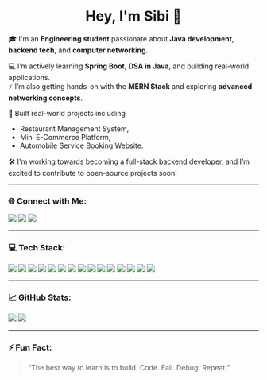 <h1 align="center">Hey, I'm Sibi 👋</h1>

🎓 I'm an **Engineering student** passionate about **Java development**, **backend tech**, and **computer networking**.

💻 I’m actively learning **Spring Boot**, **DSA in Java**, and building real-world applications.  
⚡ I’m also getting hands-on with the **MERN Stack** and exploring **advanced networking concepts**.

🚀  Built real-world projects including 
 - Restaurant Management System,
 - Mini E-Commerce Platform,
 - Automobile Service Booking Website.  

🛠️ I'm working towards becoming a full-stack backend developer, and I’m excited to contribute to open-source projects soon!

---

### 🌐 Connect with Me:
<p align="left">
  <a href="https://www.linkedin.com/in/sibirajansibi/" target="_blank"><img src="https://img.shields.io/badge/LinkedIn-blue?style=flat&logo=linkedin&logoColor=white" /></a>
  <a href="mailto:sibirajan72@gmail.com"><img src="https://img.shields.io/badge/Gmail-D14836?style=flat&logo=gmail&logoColor=white" /></a>
  <a href="https://github.com/sibirajansibi" target="_blank"><img src="https://img.shields.io/badge/GitHub-100000?style=flat&logo=github&logoColor=white" /></a>
</p>

---

### 💻 Tech Stack:
<p>
  <img src="https://img.shields.io/badge/Java-ED8B00?style=flat&logo=java&logoColor=white" />
  <img src="https://img.shields.io/badge/Oracle-F80000?style=flat&logo=oracle&logoColor=white" />
  <img src="https://img.shields.io/badge/HTML5-E34F26?style=flat&logo=html5&logoColor=white" />
  <img src="https://img.shields.io/badge/CSS3-1572B6?style=flat&logo=css3&logoColor=white" />
  <img src="https://img.shields.io/badge/JavaScript-F7DF1E?style=flat&logo=javascript&logoColor=black" />
  <img src="https://img.shields.io/badge/React-20232A?style=flat&logo=react&logoColor=61DAFB" />
  <img src="https://img.shields.io/badge/Node.js-339933?style=flat&logo=nodedotjs&logoColor=white" />
  <img src="https://img.shields.io/badge/Express.js-000000?style=flat&logo=express&logoColor=white" />
  <img src="https://img.shields.io/badge/MongoDB-47A248?style=flat&logo=mongodb&logoColor=white" />
  <img src="https://img.shields.io/badge/MySQL-4479A1?style=flat&logo=mysql&logoColor=white" />
  <img src="https://img.shields.io/badge/Git-F05032?style=flat&logo=git&logoColor=white" />
  <img src="https://img.shields.io/badge/GitHub-181717?style=flat&logo=github&logoColor=white" />
  <img src="https://img.shields.io/badge/Networking-00599C?style=flat&logo=cisco&logoColor=white" />
  <img src="https://img.shields.io/badge/SpringBoot-6DB33F?style=flat&logo=springboot&logoColor=white" />
  <img src="https://img.shields.io/badge/VSCode-007ACC?style=flat&logo=visualstudiocode&logoColor=white" />
</p>

---

### 📈 GitHub Stats:
<p align="left">
  <img src="https://github-readme-stats.vercel.app/api?username=sibirajansibi&show_icons=true&theme=radical" />
  <img src="https://github-readme-stats.vercel.app/api/top-langs/?username=sibirajansibi&layout=compact&theme=radical" />
</p>

---

### ⚡ Fun Fact:
> “The best way to learn is to build. Code. Fail. Debug. Repeat.”
